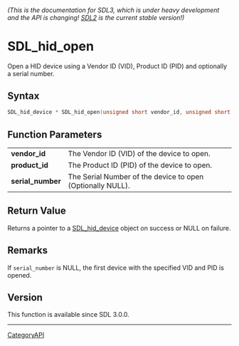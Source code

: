 ###### (This is the documentation for SDL3, which is under heavy development and the API is changing! [SDL2](https://wiki.libsdl.org/SDL2/) is the current stable version!)
# SDL_hid_open

Open a HID device using a Vendor ID (VID), Product ID (PID) and optionally a serial number.

## Syntax

```c
SDL_hid_device * SDL_hid_open(unsigned short vendor_id, unsigned short product_id, const wchar_t *serial_number);

```

## Function Parameters

|                       |                                                            |
| --------------------- | ---------------------------------------------------------- |
| **vendor_id**         | The Vendor ID (VID) of the device to open.                 |
| **product_id**        | The Product ID (PID) of the device to open.                |
| **serial_number**     | The Serial Number of the device to open (Optionally NULL). |

## Return Value

Returns a pointer to a [SDL_hid_device](SDL_hid_device) object on success
or NULL on failure.

## Remarks

If `serial_number` is NULL, the first device with the specified VID and PID
is opened.

## Version

This function is available since SDL 3.0.0.

----
[CategoryAPI](CategoryAPI)

